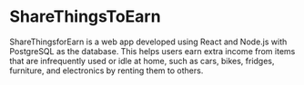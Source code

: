 # ShareThingsToEarn
ShareThingsforEarn is a web app developed using React and Node.js with PostgreSQL as the database. This helps users earn extra income from items that are infrequently used or idle at home, such as cars, bikes, fridges, furniture, and electronics by renting them to others. 
